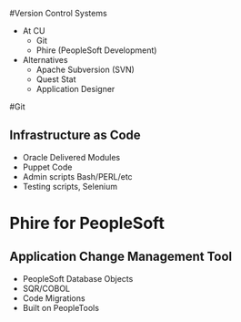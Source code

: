 <!SLIDE subsection>
#Version Control Systems
* At CU
  * Git
  * Phire (PeopleSoft Development)
* Alternatives
  * Apache Subversion (SVN)
  * Quest Stat
  * Application Designer

<!SLIDE>
#Git
## Infrastructure as Code
* Oracle Delivered Modules
* Puppet Code
* Admin scripts Bash/PERL/etc
* Testing scripts, Selenium

<!SLIDE>
# Phire for PeopleSoft
## Application Change Management Tool
* PeopleSoft Database Objects
* SQR/COBOL
* Code Migrations
* Built on PeopleTools
